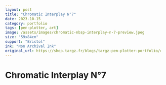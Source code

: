 ```yaml
---
layout: post
title: "Chromatic Interplay N°7"
date: 2023-10-15
category: portfolio
tags: [pen-plotter, art]
image: /assets/images/chromatic-nbsp-interplay-n-7-preview.jpeg
size: "59x84cm"
support: "Bristol"
ink: "Non Archival Ink"
original_url: https://shop.targz.fr/blogs/targz-pen-plotter-portfolio/chromatic-nbsp-interplay-n-7
---
```


# Chromatic Interplay N°7

